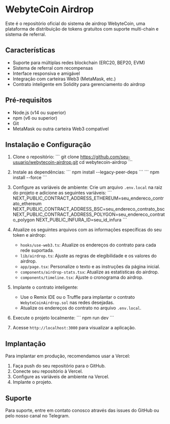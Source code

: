 # WebyteCoin Airdrop

Este é o repositório oficial do sistema de airdrop WebyteCoin, uma plataforma de distribuição de tokens gratuitos com suporte multi-chain e sistema de referral.

## Características

- Suporte para múltiplas redes blockchain (ERC20, BEP20, EVM)
- Sistema de referral com recompensas
- Interface responsiva e amigável
- Integração com carteiras Web3 (MetaMask, etc.)
- Contrato inteligente em Solidity para gerenciamento do airdrop

## Pré-requisitos

- Node.js (v14 ou superior)
- npm (v6 ou superior)
- Git
- MetaMask ou outra carteira Web3 compatível

## Instalação e Configuração

1. Clone o repositório:
   \`\`\`
   git clone https://github.com/seu-usuario/webytecoin-airdrop.git
   cd webytecoin-airdrop
   \`\`\`

2. Instale as dependências:
   \`\`\`
   npm install --legacy-peer-deps
   \`\`\`
   \`\`\`
   npm install --force
   \`\`\`

3. Configure as variáveis de ambiente:
   Crie um arquivo `.env.local` na raiz do projeto e adicione as seguintes variáveis:
   \`\`\`
   NEXT_PUBLIC_CONTRACT_ADDRESS_ETHEREUM=seu_endereco_contrato_ethereum
   NEXT_PUBLIC_CONTRACT_ADDRESS_BSC=seu_endereco_contrato_bsc
   NEXT_PUBLIC_CONTRACT_ADDRESS_POLYGON=seu_endereco_contrato_polygon
   NEXT_PUBLIC_INFURA_ID=seu_id_infura
   \`\`\`

4. Atualize os seguintes arquivos com as informações específicas do seu token e airdrop:
   - `hooks/use-web3.ts`: Atualize os endereços do contrato para cada rede suportada.
   - `lib/airdrop.ts`: Ajuste as regras de elegibilidade e os valores do airdrop.
   - `app/page.tsx`: Personalize o texto e as instruções da página inicial.
   - `components/airdrop-stats.tsx`: Atualize as estatísticas do airdrop.
   - `components/timeline.tsx`: Ajuste o cronograma do airdrop.

5. Implante o contrato inteligente:
   - Use o Remix IDE ou o Truffle para implantar o contrato `WebyteCoinAirdrop.sol` nas redes desejadas.
   - Atualize os endereços do contrato no arquivo `.env.local`.

6. Execute o projeto localmente:
   \`\`\`
   npm run dev
   \`\`\`

7. Acesse `http://localhost:3000` para visualizar a aplicação.

## Implantação

Para implantar em produção, recomendamos usar a Vercel:

1. Faça push do seu repositório para o GitHub.
2. Conecte seu repositório à Vercel.
3. Configure as variáveis de ambiente na Vercel.
4. Implante o projeto.

## Suporte

Para suporte, entre em contato conosco através das issues do GitHub ou pelo nosso canal no Telegram.